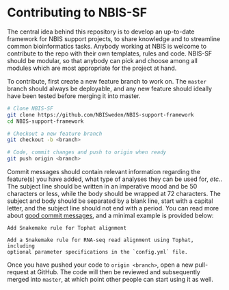 # Contributing to NBIS-SF

The central idea behind this repository is to develop an up-to-date framework 
for NBIS support projects, to share knowledge and to streamline common
bioinformatics tasks. Anybody working at NBIS is welcome to contribute to
the repo with their own templates, rules and code. NBIS-SF should be modular,
so that anybody can pick and choose among all modules which are most appropriate
for the project at hand.

To contribute, first create a new feature branch to work on. The `master`
branch should always be deployable, and any new feature should ideally have
been tested before merging it into master. 

```bash
# Clone NBIS-SF
git clone https://github.com/NBISweden/NBIS-support-framework
cd NBIS-support-framework

# Checkout a new feature branch
git checkout -b <branch>

# Code, commit changes and push to origin when ready
git push origin <branch>
```

Commit messages should contain relevant information regarding the feature(s)
you have added, what type of analyses they can be used for, *etc.*. The subject
line should be written in an imperative mood and be 50 characters or less,
while the body should be wrapped at 72 characters. The subject and body should
be separated by a blank line, start with a capital letter, and the subject line
should not end with a period. You can read more about [good commit messages][
git-commits], and a minimal example is provided below:

```
Add Snakemake rule for Tophat alignment

Add a Snakemake rule for RNA-seq read alignment using Tophat, including
optional parameter specifications in the `config.yml` file.
```

Once you have pushed your code to `origin <branch>`, open a new pull-request at
GitHub. The code will then be reviewed and subsequently merged into `master`,
at which point other people can start using it as well.

[git-commits]: https://chris.beams.io/posts/git-commit/
